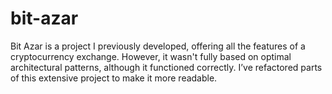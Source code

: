 # bit-azar
Bit Azar is a project I previously developed, offering all the features of a cryptocurrency exchange. However, it wasn't fully based on optimal architectural patterns, although it functioned correctly. I’ve refactored parts of this extensive project to make it more readable.

